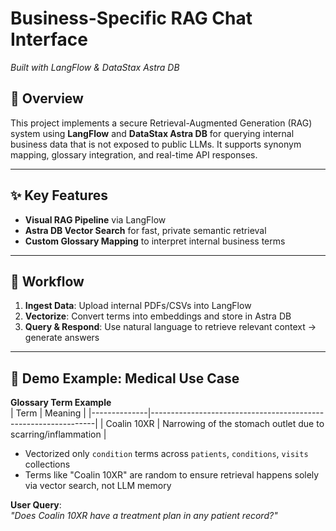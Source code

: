 # Business-Specific RAG Chat Interface  
*Built with LangFlow & DataStax Astra DB*


## 📖 Overview  
This project implements a secure Retrieval-Augmented Generation (RAG) system using **LangFlow** and **DataStax Astra DB** for querying internal business data that is not exposed to public LLMs. It supports synonym mapping, glossary integration, and real-time API responses.

---

## ✨ Key Features  
- **Visual RAG Pipeline** via LangFlow  
- **Astra DB Vector Search** for fast, private semantic retrieval  
- **Custom Glossary Mapping** to interpret internal business terms

---

## 🧠 Workflow  
1. **Ingest Data**: Upload internal PDFs/CSVs into LangFlow  
2. **Vectorize**: Convert terms into embeddings and store in Astra DB  
3. **Query & Respond**: Use natural language to retrieve relevant context → generate answers

---

## 🔬 Demo Example: Medical Use Case  

**Glossary Term Example**  
| Term         | Meaning                                                        |
|--------------|----------------------------------------------------------------|
| Coalin 10XR  | Narrowing of the stomach outlet due to scarring/inflammation  |

- Vectorized only `condition` terms across `patients`, `conditions`, `visits` collections  
- Terms like "Coalin 10XR" are random to ensure retrieval happens solely via vector search, not LLM memory

**User Query**:  
*"Does Coalin 10XR have a treatment plan in any patient record?"*
